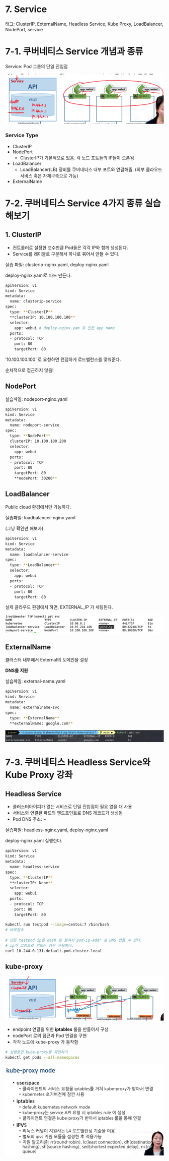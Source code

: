 # 7. Service

태그: ClusterIP, ExternalName, Headless Service, Kube Proxy, LoadBalancer, NodePort, service

# **7-1. 쿠버네티스 Service 개념과 종류**

Service: Pod 그룹의 단일 진입점

![스크린샷 2024-03-11 오후 11.18.22.png](images/7/1.png)

### Service Type

- ClusterIP
- NodePort
    - ClusterIP가 기본적으로 있음. 각 노드 포트들의 IP들이 오픈됨
- LoadBalancer
    - LoadBalancer(LB) 장비를 쿠버네티스 내부 포트와 연결해줌. (외부 클라우드 서비스 혹은 자체구축으로 가능)
- ExternalName

# **7-2. 쿠버네티스 Service 4가지 종류 실습해보기**

## 1. ClusterIP

- 컨트롤러로 설정한 갯수만큼 Pod들은 각각 IP와 함께 생성된다.
- Service를 레이블로 구분해서 하나로 묶어서 만들 수 있다.

실습 파일: clusterip-nginx.yaml,  deploy-nginx.yaml

 deploy-nginx.yaml로 파드 만든다.

```bash
apiVersion: v1
kind: Service
metadata:
  name: clusterip-service
spec:
  type: **ClusterIP**
  **clusterIP: 10.100.100.100**
  selector:
    app: webui # deploy-nginx.yam 로 만든 app name
  ports:
  - protocol: TCP
    port: 80
    targetPort: 80
```

‘10.100.100.100’ 로 요청하면 랜덤하게 로드밸런스를 맞춰준다.

순차적으로 접근하지 않음!

## NodePort

실습파일: nodeport-nginx.yaml

```bash
apiVersion: v1
kind: Service
metadata:
  name: nodeport-service
spec:
  type: **NodePort**
  clusterIP: 10.100.100.200
  selector:
    app: webui
  ports:
  - protocol: TCP
    port: 80
    targetPort: 80
    **nodePort: 30200**
```

## LoadBalancer

Public cloud 환경에서만 가능하다.

실습파일: loadbalancer-nginx.yaml

(그냥 확인만 해보자)

```bash
apiVersion: v1
kind: Service
metadata:
  name: loadbalancer-service
spec:
  type: **LoadBalancer**
  selector:
    app: webui
  ports:
  - protocol: TCP
    port: 80
    targetPort: 80
```

실제 클라우드 환경에서 하면, EXTERNAL_IP 가 세팅된다.

![스크린샷 2024-03-11 오후 11.32.27.png](images/7/2.png)

## ExternalName

클러스터 내부에서 External의 도메인을 설정

**DNS를 지원**

실습파일: external-name.yaml

```bash
apiVersion: v1
kind: Service
metadata:
  name: externalname-svc
spec:
  type: **ExternalName**
  **externalName: google.com**
```

![스크린샷 2024-03-11 오후 11.35.14.png](images/7/3.png)

# **7-3. 쿠버네티스 Headless Service와 Kube Proxy 강좌**

## Headless Service

- 클러스터아이피가 없는 서비스로 단일 진입점이 필요 없을 대 사용
- 서비스와 연결된 파드의 엔드포인트로 DNS 레코드가 생성됨
- Pod DNS 주소: ~

실습파일: headless-nginx.yaml, deploy-nginx.yaml

deploy-nginx.yaml 실행한다.

```bash
apiVersion: v1
kind: Service
metadata:
  name: headless-service
spec:
  type: **ClusterIP**
  **clusterIP: None**
  selector:
    app: webui
  ports:
  - protocol: TCP
    port: 80
    targetPort: 80
```

```bash
kubectl run testpod --image=centos:7 /bin/bash
# 바로접속

# 만든 testpod ip를 dash 로 붙혀서 pod-ip-addr 로 DNS 만들 수 있다.
# ip가 고정으로 만드는 경우 유용하다.
curl 10-244-0-131.default.pod.cluster.local
```

## kube-proxy

![스크린샷 2024-03-11 오후 11.48.26.png](images/7/4.png)

- endpoint 연결을 위한 **iptables** 룰을 만들어서 구성
- nodePort 로의 접근과 Pod 연결을 구현
- 각각 노드에 kube-proxy 가 동작함

```bash
# 실행중인 kube-proxy를 확인하기
kubectl get pods --all-namespaces
```

![스크린샷 2024-03-11 오후 11.50.57.png](images/7/5.png)
